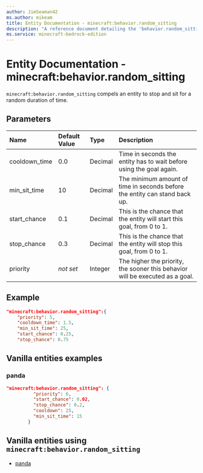 ```yaml
---
author: JimSeaman42
ms.author: mikeam
title: Entity Documentation - minecraft:behavior.random_sitting
description: "A reference document detailing the 'behavior.random_sitting' entity goal"
ms.service: minecraft-bedrock-edition
---
```


# Entity Documentation - minecraft:behavior.random_sitting

`minecraft:behavior.random_sitting` compels an entity to stop and sit for a random duration of time.

## Parameters

|Name |Default Value  |Type  |Description  |
|:----------|:----------|:----------|:----------|
|cooldown_time| 0.0| Decimal| Time in seconds the entity has to wait before using the goal again. |
|min_sit_time| 10| Decimal| The minimum amount of time in seconds before the entity can stand back up. |
|start_chance| 0.1| Decimal| This is the chance that the entity will start this goal, from 0 to 1. |
|stop_chance| 0.3| Decimal|  This is the chance that the entity will stop this goal, from 0 to 1. |
| priority|*not set*|Integer|The higher the priority, the sooner this behavior will be executed as a goal.|

## Example

```json
"minecraft:behavior.random_sitting":{
    "priority": 5,
    "cooldown_time": 1.5,
    "min_sit_time": 25,
    "start_chance": 0.25,
    "stop_chance": 0.75
```

## Vanilla entities examples

### panda

```json
"minecraft:behavior.random_sitting": {
          "priority": 6,
          "start_chance": 0.02,
          "stop_chance": 0.2,
          "cooldown": 25,
          "min_sit_time": 15
        }
```

## Vanilla entities using `minecraft:behavior.random_sitting`

- [panda](../../../../Source/VanillaBehaviorPack_Snippets/entities/panda.md)
